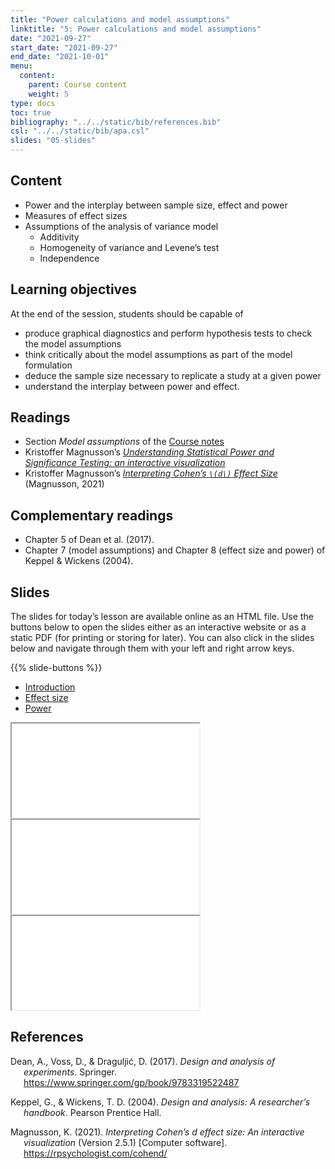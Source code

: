 ```yaml
---
title: "Power calculations and model assumptions"
linktitle: "5: Power calculations and model assumptions"
date: "2021-09-27"
start_date: "2021-09-27"
end_date: "2021-10-01"
menu:
  content:
    parent: Course content
    weight: 5
type: docs
toc: true
bibliography: "../../static/bib/references.bib"
csl: "../../static/bib/apa.csl"
slides: "05-slides"
---
```


## Content

-   Power and the interplay between sample size, effect and power
-   Measures of effect sizes
-   Assumptions of the analysis of variance model
    -   Additivity
    -   Homogeneity of variance and Levene’s test
    -   Independence

## Learning objectives

At the end of the session, students should be capable of

-   produce graphical diagnostics and perform hypothesis tests to check the model assumptions
-   think critically about the model assumptions as part of the model formulation
-   deduce the sample size necessary to replicate a study at a given power
-   understand the interplay between power and effect.

## Readings

-   <i class="fas fa-book"></i> Section *Model assumptions* of the [Course notes](https://lbelzile.github.io/math80667a/onewayanova.html#model-assumptions)
-   Kristoffer Magnusson’s [*Understanding Statistical Power and Significance Testing: an interactive visualization*](https://rpsychologist.com/d3/nhst/)
-   Kristoffer Magnusson’s [*Interpreting Cohen’s `\(d\)` Effect Size*](https://rpsychologist.com/cohend/) (Magnusson, 2021)

## Complementary readings

-   <i class="fas fa-book"></i> Chapter 5 of Dean et al. (2017).
-   <i class="fas fa-book"></i> Chapter 7 (model assumptions) and Chapter 8 (effect size and power) of Keppel & Wickens (2004).

## Slides

The slides for today’s lesson are available online as an HTML file. Use the buttons below to open the slides either as an interactive website or as a static PDF (for printing or storing for later). You can also click in the slides below and navigate through them with your left and right arrow keys.

{{% slide-buttons %}}

<ul class="nav nav-tabs" id="slide-tabs" role="tablist">
<li class="nav-item">
<a class="nav-link active" id="introduction-tab" data-toggle="tab" href="#introduction" role="tab" aria-controls="introduction" aria-selected="true">Introduction</a>
</li>
<li class="nav-item">
<a class="nav-link" id="effect-size-tab" data-toggle="tab" href="#effect-size" role="tab" aria-controls="effect-size" aria-selected="false">Effect size</a>
</li>
<li class="nav-item">
<a class="nav-link" id="power-tab" data-toggle="tab" href="#power" role="tab" aria-controls="power" aria-selected="false">Power</a>
</li>
</ul>

<div id="slide-tabs" class="tab-content">

<div id="introduction" class="tab-pane fade show active" role="tabpanel" aria-labelledby="introduction-tab">

<div class="embed-responsive embed-responsive-16by9">

<iframe class="embed-responsive-item" src="/slides/05-slides.html#1">
</iframe>

</div>

</div>

<div id="effect-size" class="tab-pane fade" role="tabpanel" aria-labelledby="effect-size-tab">

<div class="embed-responsive embed-responsive-16by9">

<iframe class="embed-responsive-item" src="/slides/05-slides.html#effect">
</iframe>

</div>

</div>

<div id="power" class="tab-pane fade" role="tabpanel" aria-labelledby="power-tab">

<div class="embed-responsive embed-responsive-16by9">

<iframe class="embed-responsive-item" src="/slides/05-slides.html#power">
</iframe>

</div>

</div>

</div>

<!--
- <i class="fas fa-book"></i> Andrew Gelman's blog on [Ethical responsibility of research assistants](https://statmodeling.stat.columbia.edu/2021/09/18/for-a-research-assistant-do-you-think-there-is-an-ethical-responsibility-to-inform-your-supervisor-principal-investigator-if-they-change-their-analysis-plan-multiple-times-during-the-research-proje/): a discussion of _p_-hacking, which consists in selectively reporting only tests that are significant, making it seem as they were planned comparisons. 





## In-class

-->
<!-- 
{{% div fyi %}}
**Fun fact**: If you type <kbd>?</kbd> (or <kbd>shift</kbd> + <kbd>/</kbd>) while going through the slides, you can see a list of special slide-specific commands.
{{% /div %}}





-->

## References

<div id="refs" class="references csl-bib-body hanging-indent" line-spacing="2">

<div id="ref-Dean:2017" class="csl-entry">

Dean, A., Voss, D., & Draguljić, D. (2017). *Design and analysis of experiments*. Springer. <https://www.springer.com/gp/book/9783319522487>

</div>

<div id="ref-Keppel/Wickens:2004" class="csl-entry">

Keppel, G., & Wickens, T. D. (2004). *Design and analysis: A researcher’s handbook*. Pearson Prentice Hall.

</div>

<div id="ref-magnussonCohend" class="csl-entry">

Magnusson, K. (2021). *Interpreting Cohen’s $d$ effect size: An interactive visualization* (Version 2.5.1) \[Computer software\]. <https://rpsychologist.com/cohend/>

</div>

</div>
